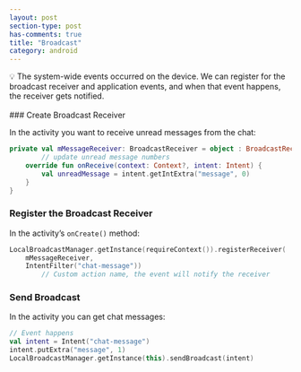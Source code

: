 ```yaml
---
layout: post
section-type: post
has-comments: true
title: "Broadcast"
category: android
---
```


<aside>
💡 The system-wide events occurred on the device. We can register for the broadcast receiver and application events, and when that event happens, the receiver gets notified.

</aside>
<br>
### Create Broadcast Receiver

In the activity you want to receive unread messages from the chat:

```kotlin
private val mMessageReceiver: BroadcastReceiver = object : BroadcastReceiver() {
		// update unread message numbers
    override fun onReceive(context: Context?, intent: Intent) {
        val unreadMessage = intent.getIntExtra("message", 0)
    }
}
```

### Register the Broadcast Receiver

In the activity’s `onCreate()` method:

```kotlin
LocalBroadcastManager.getInstance(requireContext()).registerReceiver(
    mMessageReceiver,
    IntentFilter("chat-message")) 
		// Custom action name, the event will notify the receiver
```

### Send Broadcast

In the activity you can get chat messages:

```kotlin
// Event happens
val intent = Intent("chat-message")
intent.putExtra("message", 1)
LocalBroadcastManager.getInstance(this).sendBroadcast(intent)
```